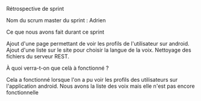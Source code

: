Rétrospective de sprint

Nom du scrum master du sprint : Adrien

Ce que nous avons fait durant ce sprint

Ajout d'une page permettant de voir les profils de l'utilisateur sur android. Ajout d'une liste sur le site pour choisir la langue de la voix.
Nettoyage des fichiers du serveur REST.

À quoi verra-t-on que celà à fonctionné ?

Cela a fonctionné lorsque l'on a pu voir les profils des utilisateurs sur l'application android. Nous avons la liste des voix mais elle n'est pas encore fonctionnelle

